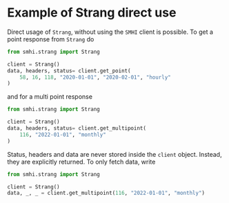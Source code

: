 # Example of Strang direct use

Direct usage of `Strang`, without using the `SMHI` client is possible.
To get a point response from `Strang` do

```python
from smhi.strang import Strang

client = Strang()
data, headers, status= client.get_point(
    58, 16, 118, "2020-01-01", "2020-02-01", "hourly"
)
```

and for a multi point response

```python
from smhi.strang import Strang

client = Strang()
data, headers, status= client.get_multipoint(
    116, "2022-01-01", "monthly"
)
```

Status, headers and data are never stored inside the `client` object.
Instead, they are explicitly returned.
To only fetch data, write

```python
from smhi.strang import Strang

client = Strang()
data, _, _ = client.get_multipoint(116, "2022-01-01", "monthly")
```
